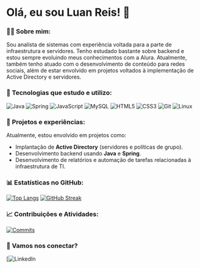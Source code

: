 # Olá, eu sou Luan Reis! 👋

### 👨‍💻 Sobre mim:
Sou analista de sistemas com experiência voltada para a parte de infraestrutura e servidores. Tenho estudado bastante sobre backend e estou sempre evoluindo meus conhecimentos com a Alura. Atualmente, também tenho atuado com o desenvolvimento de conteúdo para redes sociais, além de estar envolvido em projetos voltados à implementação de Active Directory e servidores.

### 🚀 Tecnologias que estudo e utilizo:
![Java](https://img.shields.io/badge/Java-ED8B00?style=for-the-badge&logo=java&logoColor=white)
![Spring](https://img.shields.io/badge/Spring-6DB33F?style=for-the-badge&logo=spring&logoColor=white)
![JavaScript](https://img.shields.io/badge/JavaScript-F7DF1E?style=for-the-badge&logo=javascript&logoColor=black)
![MySQL](https://img.shields.io/badge/MySQL-00000F?style=for-the-badge&logo=mysql&logoColor=white)
![HTML5](https://img.shields.io/badge/HTML5-E34F26?style=for-the-badge&logo=html5&logoColor=white)
![CSS3](https://img.shields.io/badge/CSS3-1572B6?style=for-the-badge&logo=css3&logoColor=white)
![Git](https://img.shields.io/badge/Git-F05032?style=for-the-badge&logo=git&logoColor=white)
![Linux](https://img.shields.io/badge/Linux-FCC624?style=for-the-badge&logo=linux&logoColor=black)

### 💼 Projetos e experiências:
Atualmente, estou envolvido em projetos como:
- Implantação de **Active Directory** (servidores e políticas de grupo).
- Desenvolvimento backend usando **Java** e **Spring**.
- Desenvolvimento de relatórios e automação de tarefas relacionadas à infraestrutura de TI.

### 📊 Estatísticas no GitHub:
[![Top Langs](https://github-readme-stats.vercel.app/api/top-langs/?username=iFallenHu&layout=compact)](https://github.com/[iFallenHu](https://github.com/iFallenHu)/github-readme-stats)
[![GitHub Streak](https://github-readme-streak-stats.herokuapp.com/?user=iFallenHu)](https://git.io/streak-stats)

### 📈 Contribuições e Atividades:
[![Commits](https://github-readme-activity-graph.vercel.app/graph?username=iFallenHu)](https://github.com/iFallenHu/github-readme-activity-graph)

### 🔗 Vamos nos conectar?
[![LinkedIn](https://www.linkedin.com/in/luan--reis/)
          
          

